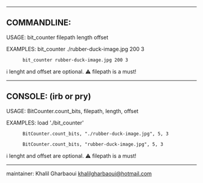 --------------------------------------------------------------
COMMANDLINE:
--------------------------------------------------------------

USAGE:    bit_counter filepath length offset

EXAMPLES:
          bit_counter ./rubber-duck-image.jpg 200 3

          bit_counter rubber-duck-image.jpg 200 3

ℹ️        lenght and offset are optional.
⚠️        filepath is a must!

--------------------------------------------------------------
CONSOLE: (irb or pry)
--------------------------------------------------------------

USAGE:    BitCounter.count_bits, filepath, length, offset

EXAMPLES: load './bit_counter'

          BitCounter.count_bits, "./rubber-duck-image.jpg", 5, 3

          BitCounter.count_bits, "rubber-duck-image.jpg", 5, 3

ℹ️        lenght and offset are optional.
⚠️        filepath is a must!

--------------------------------------------------------------
maintainer: Khalil Gharbaoui <khalilgharbaoui@hotmail.com>
